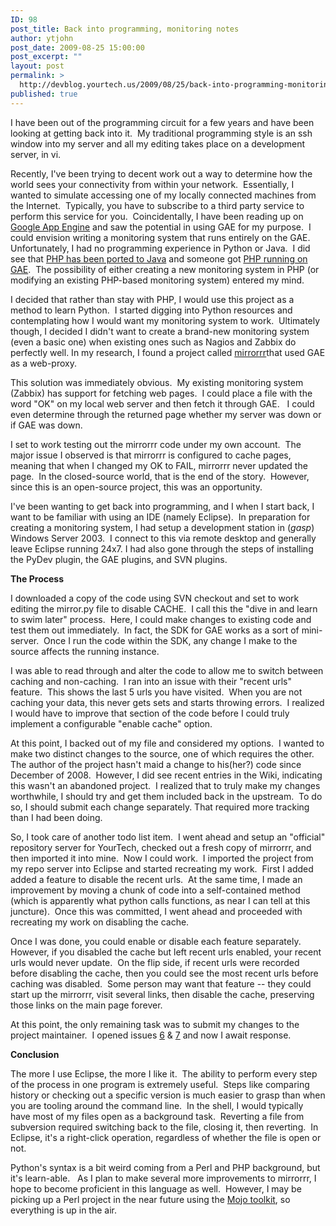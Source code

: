 ```yaml
---
ID: 98
post_title: Back into programming, monitoring notes
author: ytjohn
post_date: 2009-08-25 15:00:00
post_excerpt: ""
layout: post
permalink: >
  http://devblog.yourtech.us/2009/08/25/back-into-programming-monitoring-notes/
published: true
---
```

I have been out of the programming circuit for a few years and have been
looking at getting back into it.  My traditional programming style is an
ssh window into my server and all my editing takes place on a
development server, in vi.

Recently, I've been trying to decent work out a way to determine how the
world sees your connectivity from within your network.  Essentially, I
wanted to simulate accessing one of my locally connected machines from
the Internet.  Typically, you have to subscribe to a third party service
to perform this service for you.  Coincidentally, I have been reading up
on <a href="https://appengine.google.com/">Google App Engine</a> and saw the potential in using GAE for my
purpose.  I could envision writing a monitoring system that runs
entirely on the GAE.  Unfortunately, I had no programming experience in
Python or Java.  I did see that <a href="http://www.caucho.com/resin-3.0/quercus/">PHP has been ported to Java</a> and
someone got <a href="http://www.webdigi.co.uk/blog/2009/run-php-on-the-google-app-engine/">PHP running on GAE</a>.  The possibility of either creating
a new monitoring system in PHP (or modifying an existing PHP-based
monitoring system) entered my mind.

I decided that rather than stay with PHP, I would use this project as a
method to learn Python.  I started digging into Python resources and
contemplating how I would want my monitoring system to work.  Ultimately
though, I decided I didn't want to create a brand-new monitoring system
(even a basic one) when existing ones such as Nagios and Zabbix do
perfectly well. In my research, I found a project called
<a href="http://code.google.com/p/mirrorrr/">mirrorrr</a>that used GAE as a web-proxy. 

This solution was immediately obvious.  My existing monitoring system
(Zabbix) has support for fetching web pages.  I could place a file with
the word "OK" on my local web server and then fetch it through GAE.   I
could even determine through the returned page whether my server was
down or if GAE was down.

I set to work testing out the mirrorrr code under my own account.  The
major issue I observed is that mirrorrr is configured to cache pages,
meaning that when I changed my OK to FAIL, mirrorrr never updated the
page.  In the closed-source world, that is the end of the story. 
However, since this is an open-source project, this was an opportunity.

I've been wanting to get back into programming, and I when I start back,
I want to be familiar with using an IDE (namely Eclipse).  In
preparation for creating a monitoring system, I had setup a development
station in (<em>gasp</em>) Windows Server 2003.  I connect to this via remote
desktop and generally leave Eclipse running 24x7. I had also gone
through the steps of installing the PyDev plugin, the GAE plugins, and
SVN plugins.

<strong>The Process</strong>

I downloaded a copy of the code using SVN checkout and set to work
editing the mirror.py file to disable CACHE.  I call this the "dive in
and learn to swim later" process.  Here, I could make changes to
existing code and test them out immediately.  In fact, the SDK for GAE
works as a sort of mini-server.  Once I run the code within the SDK, any
change I make to the source affects the running instance. 

I was able to read through and alter the code to allow me to switch
between caching and non-caching.  I ran into an issue with their "recent
urls" feature.  This shows the last 5 urls you have visited.  When you
are not caching your data, this never gets sets and starts throwing
errors.  I realized I would have to improve that section of the code
before I could truly implement a configurable "enable cache" option.

At this point, I backed out of my file and considered my options.  I
wanted to make two distinct changes to the source, one of which requires
the other.  The author of the project hasn't maid a change to his(her?)
code since December of 2008.  However, I did see recent entries in the
Wiki, indicating this wasn't an abandoned project.  I realized that to
truly make my changes worthwhile, I should try and get them included
back in the upstream.  To do so, I should submit each change separately.
That required more tracking than I had been doing.

So, I took care of another todo list item.  I went ahead and setup an
"official" repository server for YourTech, checked out a fresh copy of
mirrorrr, and then imported it into mine.  Now I could work.  I imported
the project from my repo server into Eclipse and started recreating my
work.  First I added added a feature to disable the recent urls.  At the
same time, I made an improvement by moving a chunk of code into a
self-contained method (which is apparently what python calls functions,
as near I can tell at this juncture).  Once this was committed, I went
ahead and proceeded with recreating my work on disabling the cache.

Once I was done, you could enable or disable each feature separately. 
However, if you disabled the cache but left recent urls enabled, your
recent urls would never update.  On the flip side, if recent urls were
recorded before disabling the cache, then you could see the most recent
urls before caching was disabled.  Some person may want that feature --
they could start up the mirrorrr, visit several links, then disable the
cache, preserving those links on the main page forever.

At this point, the only remaining task was to submit my changes to the
project maintainer.  I opened issues <a href="http://code.google.com/p/mirrorrr/issues/detail?id=6">6</a> &amp; <a href="http://code.google.com/p/mirrorrr/issues/detail?id=7">7</a> and now I await
response.

<strong>Conclusion</strong>

The more I use Eclipse, the more I like it.  The ability to perform
every step of the process in one program is extremely useful.  Steps
like comparing history or checking out a specific version is much easier
to grasp than when you are tooling around the command line.  In the
shell, I would typically have most of my files open as a background
task.  Reverting a file from subversion required switching back to the
file, closing it, then reverting.  In Eclipse, it's a right-click
operation, regardless of whether the file is open or not.

Python's syntax is a bit weird coming from a Perl and PHP background,
but it's learn-able.   As I plan to make several more improvements to
mirrorrr, I hope to become proficient in this language as well. 
However, I may be picking up a Perl project in the near future using the
<a href="http://mojolicious.org/">Mojo toolkit</a>, so everything is up in the air.